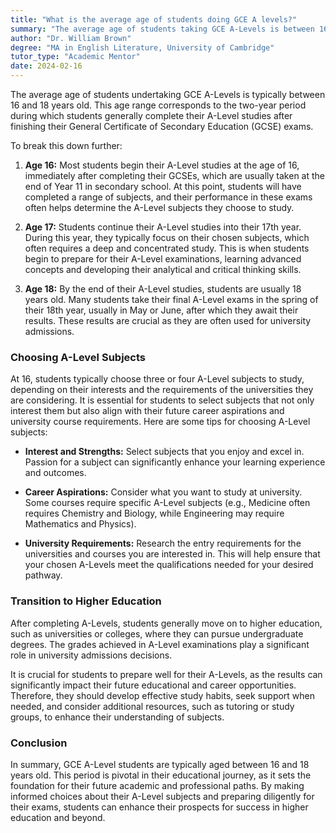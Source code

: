```yaml
---
title: "What is the average age of students doing GCE A levels?"
summary: "The average age of students taking GCE A-Levels is between 16 and 18, typically starting right after completing their GCSE exams."
author: "Dr. William Brown"
degree: "MA in English Literature, University of Cambridge"
tutor_type: "Academic Mentor"
date: 2024-02-16
---
```


The average age of students undertaking GCE A-Levels is typically between 16 and 18 years old. This age range corresponds to the two-year period during which students generally complete their A-Level studies after finishing their General Certificate of Secondary Education (GCSE) exams. 

To break this down further:

1. **Age 16:** Most students begin their A-Level studies at the age of 16, immediately after completing their GCSEs, which are usually taken at the end of Year 11 in secondary school. At this point, students will have completed a range of subjects, and their performance in these exams often helps determine the A-Level subjects they choose to study.

2. **Age 17:** Students continue their A-Level studies into their 17th year. During this year, they typically focus on their chosen subjects, which often requires a deep and concentrated study. This is when students begin to prepare for their A-Level examinations, learning advanced concepts and developing their analytical and critical thinking skills.

3. **Age 18:** By the end of their A-Level studies, students are usually 18 years old. Many students take their final A-Level exams in the spring of their 18th year, usually in May or June, after which they await their results. These results are crucial as they are often used for university admissions.

### Choosing A-Level Subjects

At 16, students typically choose three or four A-Level subjects to study, depending on their interests and the requirements of the universities they are considering. It is essential for students to select subjects that not only interest them but also align with their future career aspirations and university course requirements. Here are some tips for choosing A-Level subjects:

- **Interest and Strengths:** Select subjects that you enjoy and excel in. Passion for a subject can significantly enhance your learning experience and outcomes.
  
- **Career Aspirations:** Consider what you want to study at university. Some courses require specific A-Level subjects (e.g., Medicine often requires Chemistry and Biology, while Engineering may require Mathematics and Physics).

- **University Requirements:** Research the entry requirements for the universities and courses you are interested in. This will help ensure that your chosen A-Levels meet the qualifications needed for your desired pathway.

### Transition to Higher Education

After completing A-Levels, students generally move on to higher education, such as universities or colleges, where they can pursue undergraduate degrees. The grades achieved in A-Level examinations play a significant role in university admissions decisions. 

It is crucial for students to prepare well for their A-Levels, as the results can significantly impact their future educational and career opportunities. Therefore, they should develop effective study habits, seek support when needed, and consider additional resources, such as tutoring or study groups, to enhance their understanding of subjects.

### Conclusion

In summary, GCE A-Level students are typically aged between 16 and 18 years old. This period is pivotal in their educational journey, as it sets the foundation for their future academic and professional paths. By making informed choices about their A-Level subjects and preparing diligently for their exams, students can enhance their prospects for success in higher education and beyond.
    